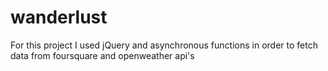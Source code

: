 # wanderlust
For this project I used jQuery and asynchronous functions in order to fetch data from foursquare and openweather api's
